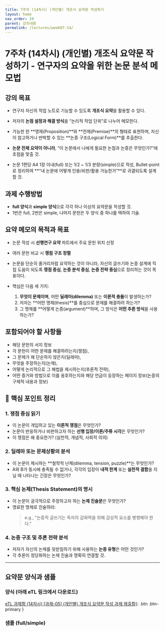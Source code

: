 ```yaml
---
title: 7주차 (14차시) (개인별) 개조식 요약문 작성하기
layout: home
nav_order: 19
parent: 강의내용
permalink: /lectures/week07-14/
---
```


# 7주차 (14차시) (개인별) 개조식 요약문 작성하기 - 연구자의 요약을 위한 논문 분석 메모법  

## 강의 목표

- 연구자 자신의 작업 노트로 기능할 수 있도록 **개조식 요약**을 활용할 수 있다.
- 저자의 **논점 설정과 해결 방식**을 “논리적 작업 단위”로 나누어 메모한다.
- 가능한 한 **명제(Proposition)**와 **전제(Premise)**의 형태로 표현하며, 자신이 참고하거나 반박할 수 있는 **논증 구조(Logical Form)**를 추출한다.

- **논문 전체 요약이 아니라**, “이 논문에서 나에게 필요한 논점과 논증은 무엇인가?”에 초점을 맞출 것.
- 논문 1편당 A4 1장 이내(full) 또는 1/2 ~ 1/3 분량(simple)으로 작성, Bullet-point로 정리하여 **“내 논문에 어떻게 인용/비판/활용 가능한가”**로 귀결되도록 설계할 것.

## 과제 수행방법

- **full 양식**과 **simple 양식**으로 각각 하나 이상의 요약문을 작성할 것.
- 1번은 full, 2번은 simple, 나머지 문헌은 두 양식 중 하나를 택하여 기술.

## 요약 메모의 목적과 목표

- 논문 작성 시 **선행연구 요약** 파트에서 주요 문헌 위치 선정  
- 여러 문헌 비교 시 **쟁점 구조 정렬** 

- 논문을 단순히 줄거리처럼 요약하는 것이 아니라, 자신의 글쓰기와 논증 설계에 직접 도움이 되도록 **쟁점 중심**, **논증 분석 중심**, **논증 전략 중심**으로 정리하는 것이 목표이다.
- 핵심은 다음 세 가지:
  1. **무엇이 문제이며**, 어떤 **딜레마(dilemma)** 또는 **이론적 충돌**이 발생하는가?
  2. 저자는 **어떤 명제(thesis)**를 중심으로 문제를 해결하려 하는가?
  3. 그 명제를 **어떻게 논증(argument)**하며, 그 방식은 **어떤 추론 방식**을 사용하는가?

## 포함되어야 할 사항들

- 해당 문헌의 서지 정보
- 각 문헌이 어떤 문제를 해결하려는지(쟁점),  
- 그 문제가 왜 단순하지 않은지(딜레마), 
- 무엇을 주장하는지(논제), 
- 어떻게 논리적으로 그 해법을 제시하는지(추론적 전략),  
- 어떤 증거와 방법으로 이를 옹호하는지와 해당 언급이 등장하는 페이지 정보(논증의 구체적 내용과 정보)

## 🧠 핵심 포인트 정리  

### 1. 쟁점 중심 읽기  
- 이 논문이 개입하고 있는 **이론적 쟁점**은 무엇인가?  
- 논문이 반응하거나 비판하고자 하는 **선행 입장/이론/주류 시각**은 무엇인가?  
- 이 쟁점은 왜 중요한가? (실천적, 개념적, 사회적 의의)

### 2. 딜레마 또는 문제상황의 분석  
- 이 논문이 제시하는 **철학적 난제(dilemma, tension, puzzle)**는 무엇인가?  
- A와 B가 동시에 충족될 수 없거나, 각각의 입장이 **내적 한계** 또는 **실천적 결함**을 지닐 때 나타나는 긴장은 무엇인가?

### 3. 핵심 논제(Thesis Statement)의 명시  
- 이 논문이 궁극적으로 주장하고자 하는 **논제 진술문**은 무엇인가?  
- 명료한 명제로 진술하라:  
  > e.g., "논증적 글쓰기는 독자의 감화력을 위해 감성적 요소를 병행해야 한다."  

### 4. 논증 구조 및 추론 전략 분석  
- 저자가 자신의 논제를 뒷받침하기 위해 사용하는 **논증 유형**은 어떤 것인가?  
- 각 추론이 정당화하는 논제 진술과 명확히 연결할 것.

---

## 요약문 양식과 샘플

### 양식 (아래 eTL 링크에서 다운로드)

[eTL 과제함 (14차시) [과제-05] (개인별) 개조식 요약문 작성 과제 제출함](https://myetl.snu.ac.kr/){: .btn .btn-primary }

### 샘플 (full/simple)
